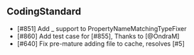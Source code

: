 ## CodingStandard

- [#851] Add _ support to PropertyNameMatchingTypeFixer
- [#860] Add test case for [#855], Thanks to [@OndraM]
- [#640] Fix pre-mature adding file to cache, resolves [#5]
